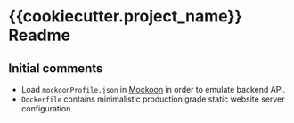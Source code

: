 # {{cookiecutter.project_name}} Readme

## Initial comments

- Load ```mockoonProfile.json``` in [Mockoon](https://mockoon.com/) in order to emulate backend API.
- ```Dockerfile``` contains minimalistic production grade static website server configuration.
